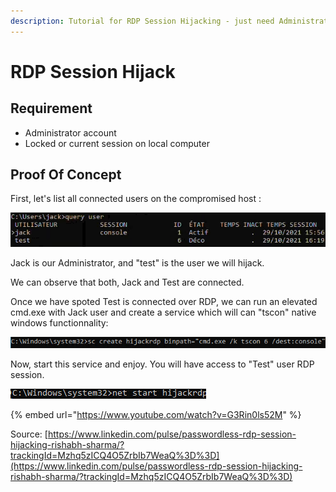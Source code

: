 ```yaml
---
description: Tutorial for RDP Session Hijacking - just need Administrator/System account
---
```


# RDP Session Hijack

## Requirement

* Administrator account
* Locked or current session on local computer

## Proof Of Concept

First, let's list all connected users on the compromised host :

![](<../../.gitbook/assets/image (1).png>)

Jack is our Administrator, and "test" is the user we will hijack.

We can observe that both, Jack and Test are connected.

Once we have spoted Test is connected over RDP, we can run an elevated cmd.exe with Jack user and create a service which will can "tscon" native windows functionnality:

![](<../../.gitbook/assets/image (4).png>)

Now, start this service and enjoy. You will have access to "Test" user RDP session.

![](<../../.gitbook/assets/image (3).png>)

{% embed url="https://www.youtube.com/watch?v=G3Rin0ls52M" %}

Source: [https://www.linkedin.com/pulse/passwordless-rdp-session-hijacking-rishabh-sharma/?trackingId=Mzhq5zICQ4O5ZrbIb7WeaQ%3D%3D](https://www.linkedin.com/pulse/passwordless-rdp-session-hijacking-rishabh-sharma/?trackingId=Mzhq5zICQ4O5ZrbIb7WeaQ%3D%3D)
